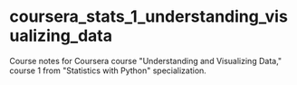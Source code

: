 # coursera_stats_1_understanding_visualizing_data
Course notes for Coursera course "Understanding and Visualizing Data," course 1 from "Statistics with Python" specialization. 

